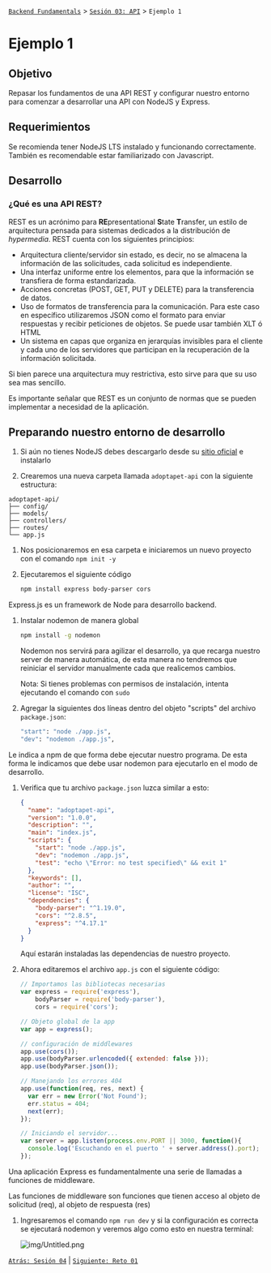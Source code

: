 [`Backend Fundamentals`](../../README.md) > [`Sesión 03: API`](../README.md) > `Ejemplo 1`

# Ejemplo 1

## Objetivo

Repasar los fundamentos de una API REST y configurar nuestro entorno para comenzar a desarrollar una API con NodeJS y Express.

## Requerimientos

Se recomienda tener NodeJS LTS instalado y funcionando correctamente. También es recomendable estar familiarizado con Javascript.

## Desarrollo

### ¿Qué es una API REST?

REST es un acrónimo para **RE**presentational **S**tate **T**ransfer, un estilo de arquitectura pensada para sistemas dedicados a la distribución de *hypermedia*. REST cuenta con los siguientes principios:

- Arquitectura cliente/servidor sin estado, es decir, no se almacena la información de las solicitudes, cada solicitud es independiente.
- Una interfaz uniforme entre los elementos, para que la información se transfiera de forma estandarizada.
- Acciones concretas (POST, GET, PUT y DELETE) para la transferencia de datos.
- Uso de formatos de transferencia para la comunicación. Para este caso en específico utilizaremos JSON como el formato para enviar respuestas y recibir peticiones de objetos. Se puede usar también XLT ó HTML
- Un sistema en capas que organiza en jerarquías invisibles para el cliente y cada uno de los servidores  que participan en la recuperación de la información solicitada.

Si bien parece una arquitectura muy restrictiva, esto sirve para que su uso sea mas sencillo. 

Es importante señalar que REST es un conjunto de normas que se pueden implementar a necesidad de la aplicación. 

## Preparando nuestro entorno de desarrollo

1. Si aún no tienes NodeJS debes descargarlo desde su [sitio oficial](https://nodejs.org/en/download/) e instalarlo

1. Crearemos una nueva carpeta llamada `adoptapet-api` con la siguiente estructura:

```
adoptapet-api/
├── config/
├── models/
├── controllers/
├── routes/
└── app.js
``` 

1. Nos posicionaremos en esa carpeta e iniciaremos un nuevo proyecto con el comando `npm init -y`
1. Ejecutaremos el siguiente código 

    ```bash
    npm install express body-parser cors
    ```
Express.js es un framework de Node para desarrollo backend.
1. Instalar nodemon de manera global

    ```bash
    npm install -g nodemon
    ```

    Nodemon nos servirá para agilizar el desarrollo, ya que recarga nuestro server de manera automática, de esta manera no tendremos que reiniciar el servidor manualmente cada que  realicemos cambios.

    Nota: Si tienes problemas con permisos de instalación, intenta ejecutando el comando con `sudo`

1. Agregar la siguientes dos líneas dentro del objeto "scripts" del archivo `package.json`:

    ```bash
    "start": "node ./app.js",
    "dev": "nodemon ./app.js",
    ```

Le indica a npm de que forma debe ejecutar nuestro programa. De esta forma le indicamos que debe usar nodemon para ejecutarlo en el modo de desarrollo.
1. Verifica que tu archivo `package.json` luzca similar a esto:

    ```json
    {
      "name": "adoptapet-api",
      "version": "1.0.0",
      "description": "",
      "main": "index.js",
      "scripts": {
        "start": "node ./app.js",
        "dev": "nodemon ./app.js",
        "test": "echo \"Error: no test specified\" && exit 1"
      },
      "keywords": [],
      "author": "",
      "license": "ISC",
      "dependencies": {
        "body-parser": "^1.19.0",
        "cors": "^2.8.5",
        "express": "^4.17.1"
      }
    }
    ```

    Aquí estarán instaladas las dependencias de nuestro proyecto.

1. Ahora editaremos el archivo `app.js` con el siguiente código:

    ```jsx
    // Importamos las bibliotecas necesarias
    var express = require('express'),
        bodyParser = require('body-parser'),
        cors = require('cors');

    // Objeto global de la app
    var app = express();

    // configuración de middlewares
    app.use(cors());
    app.use(bodyParser.urlencoded({ extended: false }));
    app.use(bodyParser.json());

    // Manejando los errores 404
    app.use(function(req, res, next) {
      var err = new Error('Not Found');
      err.status = 404;
      next(err);
    });

    // Iniciando el servidor...
    var server = app.listen(process.env.PORT || 3000, function(){
      console.log('Escuchando en el puerto ' + server.address().port);
    });
    ```
Una aplicación Express es fundamentalmente una serie de llamadas a funciones de middleware.

Las funciones de middleware son funciones que tienen acceso al objeto de solicitud (req), al objeto de respuesta (res)

1. Ingresaremos el comando `npm run dev` y si la configuración es correcta se ejecutará nodemon y veremos algo como esto en nuestra terminal:

    ![img/Untitled.png](img/Untitled.png)
    
[`Atrás: Sesión 04`](../README.md) | [`Siguiente: Reto 01`](../Reto-01)
